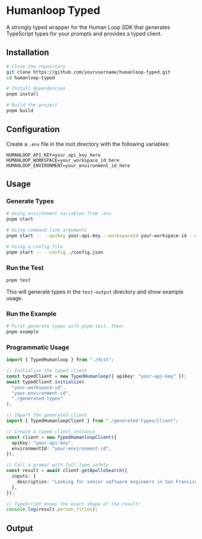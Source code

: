 # Humanloop Typed

A strongly typed wrapper for the Human Loop SDK that generates TypeScript types for your prompts and provides a typed client.

## Installation

```bash
# Clone the repository
git clone https://github.com/yourusername/humanloop-typed.git
cd humanloop-typed

# Install dependencies
pnpm install

# Build the project
pnpm build
```

## Configuration

Create a `.env` file in the root directory with the following variables:

```
HUMANLOOP_API_KEY=your_api_key_here
HUMANLOOP_WORKSPACE=your_workspace_id_here
HUMANLOOP_ENVIRONMENT=your_environment_id_here
```

## Usage

### Generate Types

```bash
# Using environment variables from .env
pnpm start

# Using command line arguments
pnpm start -- --apiKey your-api-key --workspaceId your-workspace-id --environmentId your-environment-id

# Using a config file
pnpm start -- --config ./config.json
```

### Run the Test

```bash
pnpm test
```

This will generate types in the `test-output` directory and show example usage.

### Run the Example

```bash
# First generate types with pnpm test, then:
pnpm example
```

### Programmatic Usage

```typescript
import { TypedHumanloop } from "./dist";

// Initialize the typed client
const typedClient = new TypedHumanloop({ apiKey: "your-api-key" });
await typedClient.initialize(
  "your-workspace-id",
  "your-environment-id",
  "./generated-types"
);

// Import the generated client
import { TypedHumanloopClient } from "./generated-types/client";

// Create a typed client instance
const client = new TypedHumanloopClient({
  apiKey: "your-api-key",
  environmentId: "your-environment-id",
});

// Call a prompt with full type safety
const result = await client.getApolloSearch({
  inputs: {
    description: "Looking for senior software engineers in San Francisco",
  },
});

// TypeScript knows the exact shape of the result!
console.log(result.person_titles);
```

## Output
